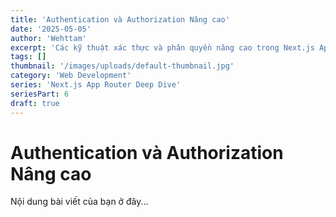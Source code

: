 ```yaml
---
title: 'Authentication và Authorization Nâng cao'
date: '2025-05-05'
author: 'Wehttam'
excerpt: 'Các kỹ thuật xác thực và phân quyền nâng cao trong Next.js App Router, tích hợp với Server Components và Server Actions.'
tags: []
thumbnail: '/images/uploads/default-thumbnail.jpg'
category: 'Web Development'
series: 'Next.js App Router Deep Dive'
seriesPart: 6
draft: true
---
```


# Authentication và Authorization Nâng cao

Nội dung bài viết của bạn ở đây...

